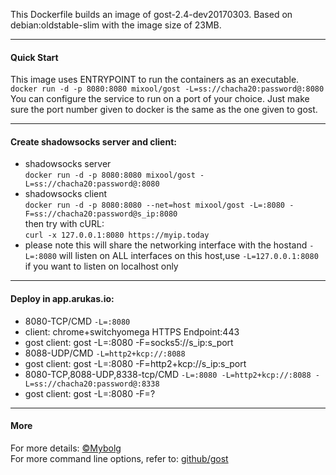 This Dockerfile builds an image of gost-2.4-dev20170303. Based on debian:oldstable-slim with the image size of 23MB.  
***  
#### Quick Start  
This image uses ENTRYPOINT to run the containers as an executable.  
`docker run -d -p 8080:8080 mixool/gost -L=ss://chacha20:password@:8080`  
You can configure the service to run on a port of your choice. Just make sure the port number given to docker is the same as the one given to gost.  
***  
#### Create shadowsocks server and client:  
* shadowsocks server  
`docker run -d -p 8080:8080 mixool/gost -L=ss://chacha20:password@:8080`  
* shadowsocks client  
`docker run -d -p 8080:8080 --net=host mixool/gost -L=:8080 -F=ss://chacha20:password@s_ip:8080`  
then try with cURL:  
`curl -x 127.0.0.1:8080 https://myip.today`  
 * please note this will share the networking interface with the hostand `-L=:8080` will listen on ALL interfaces on this host,use `-L=127.0.0.1:8080` if you want to listen on localhost only  
***  
#### Deploy in app.arukas.io:  
* 8080-TCP/CMD `-L=:8080`  
 * client: chrome+switchyomega HTTPS Endpoint:443  
 * gost client: gost -L=:8080 -F=socks5://s_ip:s_port  
* 8088-UDP/CMD `-L=http2+kcp://:8088`  
 * gost client: gost -L=:8080 -F=http2+kcp://s_ip:s_port  
* 8080-TCP,8088-UDP,8338-tcp/CMD `-L=:8080 -L=http2+kcp://:8088 -L=ss://chacha20:password@:8338`  
 * gost client: gost -L=:8080 -F=?
***  
#### More           
For more details: [&copy;Mybolg](https://mixool.blogspot.ca/2017/04/dockergost.html)  
For more command line options, refer to: [github/gost](https://github.com/ginuerzh/gost)  
